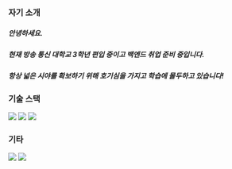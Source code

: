 <!-- ![우주](https://user-images.githubusercontent.com/50413112/105368338-c5250000-5c44-11eb-9a01-5a8c95186bba.jpg) -->

### 자기 소개
##### 안녕하세요.
##### 현재 방송 통신 대학교 3학년 편입 중이고 백엔드 취업 준비 중입니다.
##### 항상 넓은 시야를 확보하기 위해 호기심을 가지고 학습에 몰두하고 있습니다!

### 기술 스택
<img src="https://img.shields.io/badge/C-A8B9CC?style=for-the-badge&logo=C&logoColor=white"> <!-- C --> <img src="https://img.shields.io/badge/C++-00599C?style=for-the-badge&logo=C++&logoColor=white"> <!-- C++ --> <img src="https://img.shields.io/badge/JavaScript-F7DF1E?style=for-the-badge&logo=JavaScript&logoColor=white"> <!-- JavaScript -->

### 기타
<!-- 블로그 주소 --> <a href="https://blog.naver.com/songbyhyeok"><img src="https://img.shields.io/badge/Tech%20Blog-11B48A?style=flat-square&logo=Vimeo&logoColor=white&link=https://blog.naver.com/songbyhyeok"/></a> <!-- 이메일 주소 --> <a href="mailto:songbyhyeok@gmail.com"><img src="https://img.shields.io/badge/Gmail-d14836?style=flat-square&logo=Gmail&logoColor=white&link=songbyhyeok@gmail.com"/></a>

<!--
**songbyhyeok/songbyhyeok** is a ✨ _special_ ✨ repository because its `README.md` (this file) appears on your GitHub profile.

Here are some ideas to get you started:

- 🔭 I’m currently working on ...
- 🌱 I’m currently learning ...
- 👯 I’m looking to collaborate on ...
- 🤔 I’m looking for help with ...
- 💬 Ask me about ...
- 📫 How to reach me: ...
- 😄 Pronouns: ...
- ⚡ Fun fact: ...
-->
